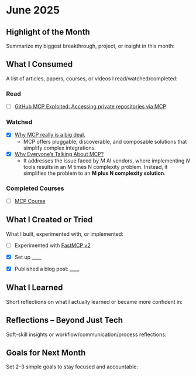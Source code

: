 # June 2025

## Highlight of the Month
Summarize my biggest breakthrough, project, or insight in this month:

> 


## What I Consumed
A list of articles, papers, courses, or videos I read/watched/completed:

### Read

- [ ] [GitHub MCP Exploited: Accessing private repositories via MCP](https://invariantlabs.ai/blog/mcp-github-vulnerability)


### Watched

- [x] [Why MCP really is a big deal.](https://www.youtube.com/watch?v=FLpS7OfD5-s)
    - MCP offers pluggable, discoverable, and composable solutions that simplify complex integrations.
- [x] [Why Everyone’s Talking About MCP?](https://www.youtube.com/watch?v=_d0duu3dED4)
    - It addresses the issue faced by $M$ AI vendors, where implementing $N$ tools results in an M times N complexity problem. Instead, it simplifies the problem to an **M plus N complexity solution**.

### Completed Courses

- [ ] [MCP Course](https://huggingface.co/learn/mcp-course/en/unit0/introduction)


## What I Created or Tried
What I built, experimented with, or implemented:

- [ ] Experimented with [FastMCP v2](https://github.com/jlowin/fastmcp)
- [x] Set up ____
- [x] Published a blog post: ____


## What I Learned
Short reflections on what I actually learned or became more confident in:




## Reflections – Beyond Just Tech
Soft-skill insights or workflow/communication/process reflections:




## Goals for Next Month
Set 2–3 simple goals to stay focused and accountable:


